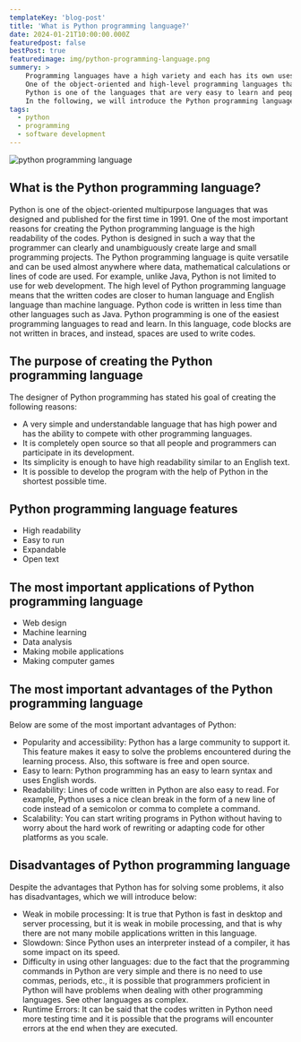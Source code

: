 ```yaml
---
templateKey: 'blog-post'
title: 'What is Python programming language?'
date: 2024-01-21T10:00:00.000Z
featuredpost: false
bestPost: true
featuredimage: img/python-programming-language.png
summery: >
    Programming languages ​​have a high variety and each has its own uses, advantages and disadvantages.
    One of the object-oriented and high-level programming languages ​​that has many applications is Python.
    Python is one of the languages ​​that are very easy to learn and people who just want to enter the world of programming can choose this language.
    In the following, we will introduce the Python programming language and explain the uses and advantages of this language.
tags:
  - python
  - programming
  - software development
---
```

![python programming language](/img/python-programming-language.png)
## What is the Python programming language?
Python is one of the object-oriented multipurpose languages ​​that was designed and published for the first time in 1991.
One of the most important reasons for creating the Python programming language is the high readability of the codes.
Python is designed in such a way that the programmer can clearly and unambiguously create large and small programming projects.
The Python programming language is quite versatile and can be used almost anywhere where data, mathematical calculations or lines of code are used.
For example, unlike Java, Python is not limited to use for web development.
The high level of Python programming language means that the written codes are closer to human language and English language than machine language.
Python code is written in less time than other languages ​​such as Java.
Python programming is one of the easiest programming languages ​​to read and learn.
In this language, code blocks are not written in braces, and instead, spaces are used to write codes. 

## The purpose of creating the Python programming language
The designer of Python programming has stated his goal of creating the following reasons:
* A very simple and understandable language that has high power and has the ability to compete with other programming languages.
* It is completely open source so that all people and programmers can participate in its development.
* Its simplicity is enough to have high readability similar to an English text.
* It is possible to develop the program with the help of Python in the shortest possible time.

## Python programming language features
* High readability
* Easy to run
* Expandable
* Open text

## The most important applications of Python programming language
* Web design
* Machine learning
* Data analysis
* Making mobile applications
* Making computer games

## The most important advantages of the Python programming language
Below are some of the most important advantages of Python:
* Popularity and accessibility: Python has a large community to support it.
  This feature makes it easy to solve the problems encountered during the learning process. Also, this software is free and open source.
* Easy to learn: Python programming has an easy to learn syntax and uses English words.
* Readability: Lines of code written in Python are also easy to read. For example, Python uses a nice clean break in the form of a new line of code instead of a semicolon or comma to complete a command.
* Scalability: You can start writing programs in Python without having to worry about the hard work of rewriting or adapting code for other platforms as you scale.

## Disadvantages of Python programming language
Despite the advantages that Python has for solving some problems, it also has disadvantages, which we will introduce below:
* Weak in mobile processing: It is true that Python is fast in desktop and server   processing, but it is weak in mobile processing, and that is why there are not many mobile applications written in this language.
* Slowdown: Since Python uses an interpreter instead of a compiler, it has some impact on its speed.
* Difficulty in using other languages: due to the fact that the programming commands in Python are very simple and there is no need to use commas, periods, etc., it is possible that programmers proficient in Python will have problems when dealing with other programming languages. See other languages ​​as complex.
* Runtime Errors: It can be said that the codes written in Python need more testing time and it is possible that the programs will encounter errors at the end when they are executed.